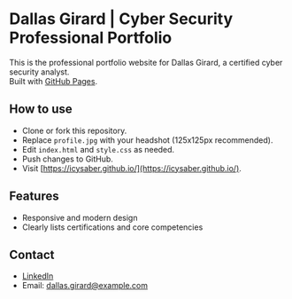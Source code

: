 # Dallas Girard | Cyber Security Professional Portfolio

This is the professional portfolio website for Dallas Girard, a certified cyber security analyst.  
Built with [GitHub Pages](https://pages.github.com/).

## How to use

- Clone or fork this repository.
- Replace `profile.jpg` with your headshot (125x125px recommended).
- Edit `index.html` and `style.css` as needed.
- Push changes to GitHub.  
- Visit [https://icysaber.github.io/](https://icysaber.github.io/).

## Features

- Responsive and modern design
- Clearly lists certifications and core competencies

## Contact

- [LinkedIn](https://linkedin.com/in/dallasgirard)
- Email: dallas.girard@example.com